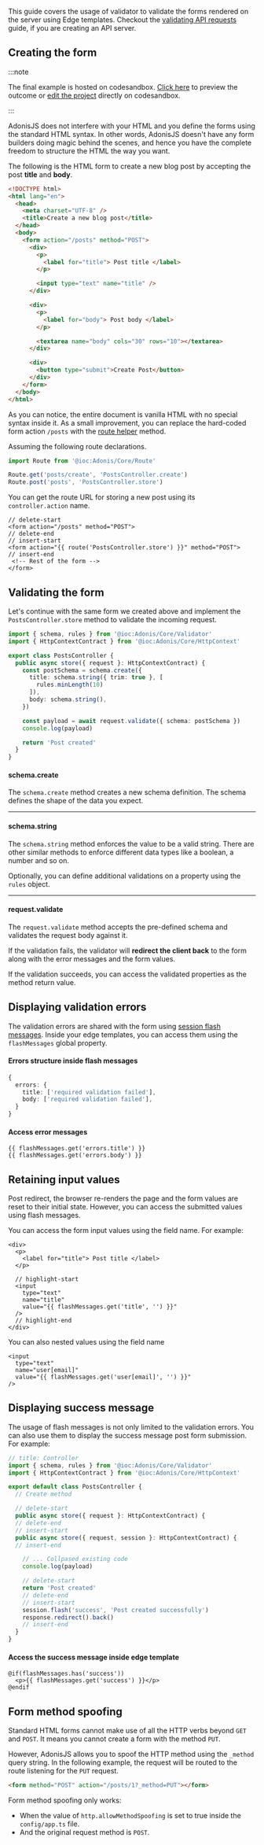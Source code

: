 This guide covers the usage of validator to validate the forms rendered on the server using Edge templates. Checkout the [validating API requests](#validating-api-requests) guide, if you are creating an API server.

## Creating the form

:::note

The final example is hosted on codesandbox. [Click here](https://6zhxz.sse.codesandbox.io/posts/create) to preview the outcome or [edit the project](https://codesandbox.io/s/adonisv5-basic-form-validation-6zhxz) directly on codesandbox.

:::

AdonisJS does not interfere with your HTML and you define the forms using the standard HTML syntax. In other words, AdonisJS doesn't have any form builders doing magic behind the scenes, and hence you have the complete freedom to structure the HTML the way you want.

The following is the HTML form to create a new blog post by accepting the post **title** and **body**.

```html
<!DOCTYPE html>
<html lang="en">
  <head>
    <meta charset="UTF-8" />
    <title>Create a new blog post</title>
  </head>
  <body>
    <form action="/posts" method="POST">
      <div>
        <p>
          <label for="title"> Post title </label>
        </p>

        <input type="text" name="title" />
      </div>

      <div>
        <p>
          <label for="body"> Post body </label>
        </p>

        <textarea name="body" cols="30" rows="10"></textarea>
      </div>

      <div>
        <button type="submit">Create Post</button>
      </div>
    </form>
  </body>
</html>
```

As you can notice, the entire document is vanilla HTML with no special syntax inside it. As a small improvement, you can replace the hard-coded form action `/posts` with the [route helper](../http/routing.md#url-generation) method.

Assuming the following route declarations.

```ts
import Route from '@ioc:Adonis/Core/Route'

Route.get('posts/create', 'PostsController.create')
Route.post('posts', 'PostsController.store')
```

You can get the route URL for storing a new post using its `controller.action` name.

```edge
// delete-start
<form action="/posts" method="POST">
// delete-end
// insert-start
<form action="{{ route('PostsController.store') }}" method="POST">
// insert-end
 <!-- Rest of the form -->
</form>
```

## Validating the form

Let's continue with the same form we created above and implement the `PostsController.store` method to validate the incoming request.

```ts
import { schema, rules } from '@ioc:Adonis/Core/Validator'
import { HttpContextContract } from '@ioc:Adonis/Core/HttpContext'

export class PostsController {
  public async store({ request }: HttpContextContract) {
    const postSchema = schema.create({
      title: schema.string({ trim: true }, [
        rules.minLength(10)
      ]),
      body: schema.string(),
    })

    const payload = await request.validate({ schema: postSchema })
    console.log(payload)

    return 'Post created'
  }
}
```

#### schema.create

The `schema.create` method creates a new schema definition. The schema defines the shape of the data you expect.

---

#### schema.string

The `schema.string` method enforces the value to be a valid string. There are other similar methods to enforce different data types like a boolean, a number and so on.

Optionally, you can define additional validations on a property using the `rules` object.

---

#### request.validate

The `request.validate` method accepts the pre-defined schema and validates the request body against it.

If the validation fails, the validator will **redirect the client back** to the form along with the error messages and the form values.

If the validation succeeds, you can access the validated properties as the method return value.

## Displaying validation errors

The validation errors are shared with the form using [session flash messages](./session.md#flash-messages). Inside your edge templates, you can access them using the `flashMessages` global property.

#### Errors structure inside flash messages

```ts
{
  errors: {
    title: ['required validation failed'],
    body: ['required validation failed'],
  }
}
```

#### Access error messages

```edge
{{ flashMessages.get('errors.title') }}
{{ flashMessages.get('errors.body') }}
```

## Retaining input values
Post redirect, the browser re-renders the page and the form values are reset to their initial state. However, you can access the submitted values using flash messages.

You can access the form input values using the field name. For example:

```edge
<div>
  <p>
    <label for="title"> Post title </label>
  </p>

  // highlight-start
  <input
    type="text"
    name="title"
    value="{{ flashMessages.get('title', '') }}"
  />
  // highlight-end
</div>
```

You can also nested values using the field name

```edge
<input
  type="text"
  name="user[email]"
  value="{{ flashMessages.get('user[email]', '') }}"
/>
```

## Displaying success message

The usage of flash messages is not only limited to the validation errors. You can also use them to display the success message post form submission. For example:

```ts
// title: Controller
import { schema, rules } from '@ioc:Adonis/Core/Validator'
import { HttpContextContract } from '@ioc:Adonis/Core/HttpContext'

export default class PostsController {
  // Create method

  // delete-start
  public async store({ request }: HttpContextContract) {
  // delete-end
  // insert-start
  public async store({ request, session }: HttpContextContract) {
  // insert-end

    // ... Collpased existing code
    console.log(payload)

    // delete-start
    return 'Post created'
    // delete-end
    // insert-start
    session.flash('success', 'Post created successfully')
    response.redirect().back()
    // insert-end
  }
}
```

#### Access the success message inside edge template

```edge
@if(flashMessages.has('success'))
  <p>{{ flashMessages.get('success') }}</p>
@endif
```

## Form method spoofing

Standard HTML forms cannot make use of all the HTTP verbs beyond `GET` and `POST`. It means you cannot create a form with the method `PUT`.

However, AdonisJS allows you to spoof the HTTP method using the `_method` query string. In the following example, the request will be routed to the route listening for the `PUT` request.

```html
<form method="POST" action="/posts/1?_method=PUT"></form>
```

Form method spoofing only works:

- When the value of `http.allowMethodSpoofing` is set to true inside the `config/app.ts` file.
- And the original request method is `POST`.
